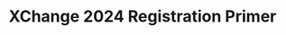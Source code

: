---
title: XChange 2024 Registration Primer
redirect_to: https://drive.google.com/file/d/1DWgjmf_wbuay0USXGXBf0zZR2RNvZDE3/view?usp=sharing
redirect_from: 
  - /XC24RegistrationPrimer
  - /xc24registrationprimer
---